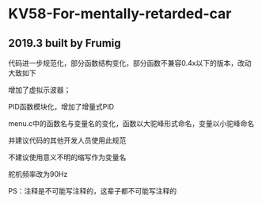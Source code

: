 # KV58-For-mentally-retarded-car
## 2019.3 built by Frumig
代码进一步规范化，部分函数结构变化，部分函数不兼容0.4x以下的版本，改动大致如下

增加了虚拟示波器；

PID函数模块化，增加了增量式PID

menu.c中的函数名与变量名的变化，函数以大驼峰形式命名，变量以小驼峰命名

并建议代码的其他开发人员使用此规范

不建议使用意义不明的缩写作为变量名

舵机频率改为90Hz

PS：注释是不可能写注释的，这辈子都不可能写注释的
